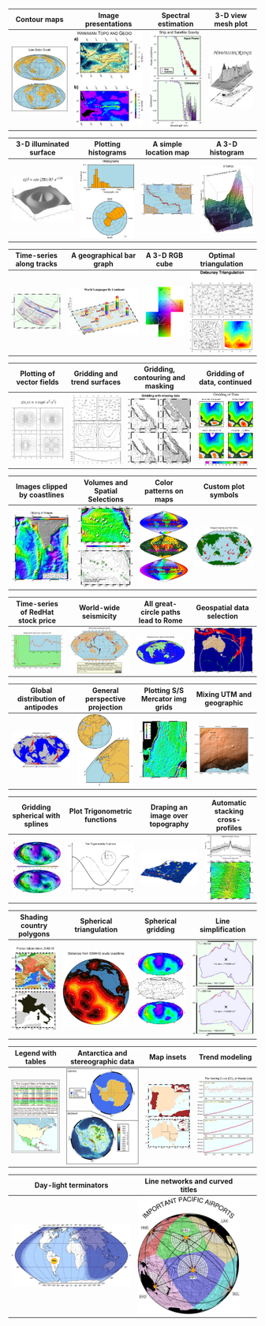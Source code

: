 
| Contour maps  | Image presentations | Spectral estimation | 3-D view mesh plot | 
|:-------------:|:---------:|:-------------:|:-------------:|
|[![](historic/figs/ex01.png)](historic/ex01.md) | [![](historic/figs/ex02.png)](historic/ex02.md) | [![](historic/figs/ex03.png)](historic/ex03.md) | [![](historic/figs/ex04.png)](historic/ex04.md) |


| 3-D illuminated surface | Plotting histograms | A simple location map | A 3-D histogram | 
|:-------------:|:---------:|:---------:|:-------------:|
| [![](historic/figs/ex05.png)](historic/ex05.md) | [![](historic/figs/ex06.png)](historic/ex06.md) | [![](historic/figs/ex07.png)](historic/ex07.md) | [![](historic/figs/ex08.png)](historic/ex08.md) |


| Time-series along tracks | A geographical bar graph | A 3-D RGB cube | Optimal triangulation |
|:-------------:|:-------------:|:---------:|:-------------:|
|[![](historic/figs/ex09.png)](historic/ex09.md) | [![](historic/figs/ex10.png)](historic/ex10.md) | [![](historic/figs/ex11.png)](historic/ex11.md) | [![](historic/figs/ex12.png)](historic/ex12.md) |


| Plotting of vector fields | Gridding and trend surfaces | Gridding, contouring and masking | Gridding of data, continued |
|:-------------:|:---------:|:-------------:|:-------------:|
|[![](historic/figs/ex13.png)](historic/ex13.md) | [![](historic/figs/ex14.png)](historic/ex14.md) | [![](historic/figs/ex15.png)](historic/ex15.md) | [![](historic/figs/ex16.png)](historic/ex16.md) |


| Images clipped by coastlines | Volumes and Spatial Selections | Color patterns on maps | Custom plot symbols |
|:-------------:|:---------:|:---------:|:-------------:|
|[![](historic/figs/ex17.png)](historic/ex17.md) | [![](historic/figs/ex18.png)](historic/ex18.md) | [![](historic/figs/ex19.png)](historic/ex19.md) | [![](historic/figs/ex20.png)](historic/ex20.md) |


| Time-series of RedHat stock price | World-wide seismicity | All great-circle paths lead to Rome | Geospatial data selection |
|:-------------:|:-------------:|:---------:|:-------------:|
|[![](historic/figs/ex21.png)](historic/ex21.md) | [![](historic/figs/ex22.png)](historic/ex22.md) | [![](historic/figs/ex23.png)](historic/ex23.md) | [![](historic/figs/ex24.png)](historic/ex24.md) |


| Global distribution of antipodes | General perspective projection | Plotting S/S Mercator img grids | Mixing UTM and geographic |
|:-------------:|:-------------:|:---------:|:-------------:|
|[![](historic/figs/ex25.png)](historic/ex25.md) | [![](historic/figs/ex26.png)](historic/ex26.md) | [![](historic/figs/ex27.png)](historic/ex27.md) | [![](historic/figs/ex28.png)](historic/ex28.md) |


| Gridding spherical with splines | Plot Trigonometric functions | Draping an image over topography | Automatic stacking cross-profiles |
|:-------------:|:-------------:|:---------:|:-------------:|
|[![](historic/figs/ex29.png)](historic/ex29.md) | [![](historic/figs/ex30.png)](historic/ex30.md) | [![](historic/figs/ex32.png)](historic/ex32.md) | [![](historic/figs/ex33.png)](historic/ex33.md) |


| Shading country polygons | Spherical triangulation | Spherical gridding | Line simplification |
|:-------------:|:-------------:|:---------:|:-------------:|
|[![](historic/figs/ex34.png)](historic/ex34.md) | [![](historic/figs/ex35.png)](historic/ex35.md) | [![](historic/figs/ex36.png)](historic/ex36.md) | [![](historic/figs/ex40.png)](historic/ex40.md) |


| Legend with tables | Antarctica and stereographic data | Map insets | Trend modeling |
|:-------------:|:-------------:|:---------:|:-------------:|
|[![](historic/figs/ex41.png)](historic/ex41.md) | [![](historic/figs/ex42.png)](historic/ex42.md) | [![](historic/figs/ex44.png)](historic/ex44.md) | [![](historic/figs/ex45.png)](historic/ex45.md) |


| Day-light terminators | Line networks and curved titles |  |  |
|:-------------:|:-------------:|:---------:|:-------------:|
|[![](historic/figs/ex46.png)](historic/ex46.md) | [![](historic/figs/ex48.png)](historic/ex48.md) |  |  |